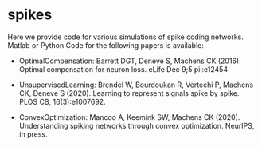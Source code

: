 # spikes

Here we provide code for various simulations of spike coding networks.
Matlab or Python Code for the following papers is available:

* OptimalCompensation: Barrett DGT, Deneve S, Machens CK (2016). Optimal compensation for neuron
loss. eLife Dec 9;5 pii:e12454

* UnsupervisedLearning: Brendel W, Bourdoukan R, Vertechi P, Machens CK, Deneve S (2020). Learning to represent signals spike by spike. PLOS CB, 16(3):e1007692.

* ConvexOptimization: Mancoo A, Keemink SW, Machens CK (2020). Understanding spiking networks through convex optimization. NeurIPS, in press.
